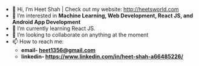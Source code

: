 - 👋 Hi, I’m Heet Shah | Check out my website: http://heetsworld.com
- 👀 I’m interested in **Machine Learning, Web Development, React JS, and Android App Development**
- 🌱 I’m currently learning React JS.
- 💞️ I’m looking to collaborate on anything at the moment
- 📫 How to reach me: 
  -  **email- heet1356@gmail.com**
  -  **linkedin- https://www.linkedin.com/in/heet-shah-a66485226/**
  

<!---
hxxtsxxh/hxxtsxxh is a ✨ special ✨ repository because its `README.md` (this file) appears on your GitHub profile.
You can click the Preview link to take a look at your changes.
--->
